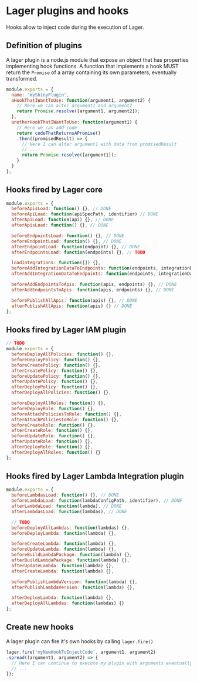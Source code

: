 Lager plugins and hooks
===

Hooks allow to inject code during the execution of Lager.

Definition of plugins
---

A lager plugin is a node.js module that expose an object that has properties implementing hook functions.
A function that implements a hook MUST return the `Promise` of a array containing its own parameters,
eventually transformed.

```javascript
module.exports = {
  name: 'myShinyPlugin',
  aHookThatIWantToUse: function(argument1, argument2) {
    // Here we can alter argument1 and argument2
    return Promise.resolve([argument1, argument2]);
  },
  anotherHookThatIWantToUse: function(argument1) {
    // Here we can add code
    return codeThatReturnsAPromise()
    .then((promisedResult) => {
      // Here I can alter argument1 with data from promisedResult
      // ...
      return Promise.resolve([argument1]);
    }
  }
};
```

Hooks fired by Lager core
---

```javascript
module.exports = {
  beforeApisLoad: function() {}, // DONE
  beforeApiLoad: function(apiSpecPath, identifier) // DONE
  afterApiLoad: function(api) {}, // DONE
  afterApisLoad: function() {}, // DONE

  beforeEndpointsLoad: function() {}, // DONE
  beforeEndpointLoad: function() {}, // DONE
  afterEndpointLoad: function(endpoint) {}, // DONE
  afterEndpointsLoad: function(endpoints) {}, // TODO

  loadIntegrations: function([]) {},
  beforeAddIntegrationDataToEndpoints: function(endpoints, integrationDataInjectors) {}, // DONE
  afterAddIntegrationDataToEndpoints: function(endpoints, integrationDataInjectors) {}, // DONE

  beforeAddEndpointsToApis: function(apis, endpoints) {}, // DONE
  afterAddEndpointsToApis: function(apis, endpoints) {}, // DONE

  beforePublishAllApis: function(apis) {}, // DONE
  afterPublishAllApis: function(apis) {} // DONE
};
```

Hooks fired by Lager IAM plugin
---

```javascript
// TODO
module.exports = {
  beforeDeployAllPolicies: function() {},
  beforeDeployPolicy: function() {},
  beforeCreatePolicy: function() {},
  afterCreatePolicy: function() {},
  beforeUpdatePolicy: function() {},
  afterUpdatePolicy: function() {},
  afterDeployPolicy: function() {},
  afterDeployAllPolicies: function() {},

  beforeDeployAllRoles: function() {},
  beforeDeployRole: function() {},
  beforeAttachPoliciesToRole: function() {},
  afterAttachPoliciesToRole: function() {},
  beforeCreateRole: function() {},
  afterCreateRole: function() {},
  beforeUpdateRole: function() {},
  afterUpdateRole: function() {},
  afterDeployRole: function() {},
  afterDeployAllRoles: function() {}
};
```

Hooks fired by Lager Lambda Integration plugin
---

```javascript
module.exports = {
  beforeLambdasLoad: function() {}, // DONE
  beforeLambdaLoad: function(lambdaConfigPath, identifier), // DONE
  afterLambdaLoad: function(lambda), // DONE
  afterLambdasLoad: function(lambdas), // DONE

  // TODO
  beforeDeployAllLambdas: function(lambdas) {},
  beforeDeployLambda: function(lambda) {},

  beforeCreateLambda: function(lambda) {},
  beforeUpdateLambda: function(lambda) {},
  beforeBuildLambdaPackage: function(lambda) {},
  afterBuildLambdaPackage: function(lambda) {},
  afterUpdateLambda: function(lambda) {},
  afterCreateLambda: function(lambda) {},

  beforePublishLambdaVersion: function(lambda) {},
  afterPublishLambdaVersion: function(lambda) {},

  afterDeployLambda: function(lambda) {},
  afterDeployAllLambdas: function(lambdas) {}
};
```

Create new hooks
---

A lager plugin can fire it's own hooks by calling `lager.fire()`

```javascript
lager.fire('myNewHookToInjectCode', argument1, argument2)
.spread((argument1, argument2) => {
  // Here I can continue to execute my plugin with arguments eventually transformed by other plugins
  // ...
});
```
